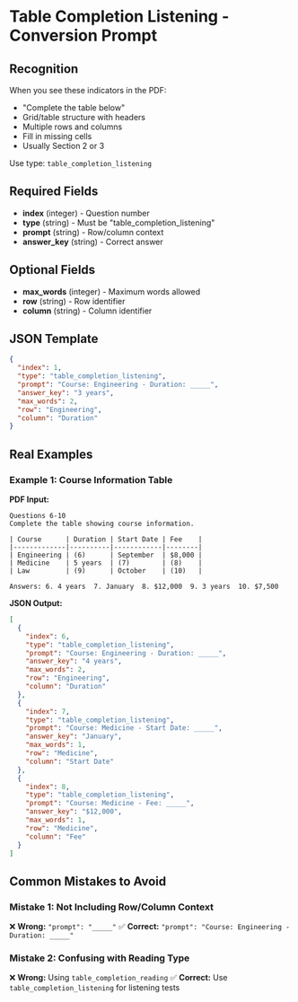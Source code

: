 # Table Completion Listening - Conversion Prompt

## Recognition
When you see these indicators in the PDF:
- "Complete the table below"
- Grid/table structure with headers
- Multiple rows and columns
- Fill in missing cells
- Usually Section 2 or 3

Use type: `table_completion_listening`

## Required Fields
- **index** (integer) - Question number
- **type** (string) - Must be "table_completion_listening"
- **prompt** (string) - Row/column context
- **answer_key** (string) - Correct answer

## Optional Fields
- **max_words** (integer) - Maximum words allowed
- **row** (string) - Row identifier
- **column** (string) - Column identifier

## JSON Template
```json
{
  "index": 1,
  "type": "table_completion_listening",
  "prompt": "Course: Engineering - Duration: _____",
  "answer_key": "3 years",
  "max_words": 2,
  "row": "Engineering",
  "column": "Duration"
}
```

## Real Examples

### Example 1: Course Information Table
**PDF Input:**
```
Questions 6-10
Complete the table showing course information.

| Course      | Duration | Start Date | Fee    |
|-------------|----------|------------|--------|
| Engineering | (6)      | September  | $8,000 |
| Medicine    | 5 years  | (7)        | (8)    |
| Law         | (9)      | October    | (10)   |

Answers: 6. 4 years  7. January  8. $12,000  9. 3 years  10. $7,500
```

**JSON Output:**
```json
[
  {
    "index": 6,
    "type": "table_completion_listening",
    "prompt": "Course: Engineering - Duration: _____",
    "answer_key": "4 years",
    "max_words": 2,
    "row": "Engineering",
    "column": "Duration"
  },
  {
    "index": 7,
    "type": "table_completion_listening",
    "prompt": "Course: Medicine - Start Date: _____",
    "answer_key": "January",
    "max_words": 1,
    "row": "Medicine",
    "column": "Start Date"
  },
  {
    "index": 8,
    "type": "table_completion_listening",
    "prompt": "Course: Medicine - Fee: _____",
    "answer_key": "$12,000",
    "max_words": 1,
    "row": "Medicine",
    "column": "Fee"
  }
]
```

## Common Mistakes to Avoid

### Mistake 1: Not Including Row/Column Context
❌ **Wrong:** `"prompt": "_____"`
✅ **Correct:** `"prompt": "Course: Engineering - Duration: _____"`

### Mistake 2: Confusing with Reading Type
❌ **Wrong:** Using `table_completion_reading`
✅ **Correct:** Use `table_completion_listening` for listening tests
